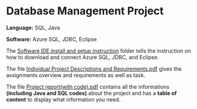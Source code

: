 # Database  Management Project
**Language:** SQL, Java

**Software:** Azure SQL, JDBC, Eclipse 

The [Software IDE install and setup instruction](https://github.com/khuechuong/database_management_project/tree/main/Software%20IDE%20install%20and%20setup%20instructions) folder tells the instruction on how to download and connect Azure SQL, JDBC, and Eclipse.

The file [Individual Project Descriptions and Requirements.pdf](https://github.com/khuechuong/database_management_project/blob/main/Individual%20Project%20Descriptions%20and%20Requirements.pdf) gives the assignments overview and requirements as well as task.

The file [Project report(with code).pdf](https://github.com/khuechuong/database_management_project/blob/main/Project%20report%20(with%20code).pdf) contains all the informations **(including Java and SQL codes)** about the project and has a **table of content** to display what information you need.
